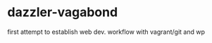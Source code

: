 dazzler-vagabond
================

first attempt to establish web dev. workflow with vagrant/git and wp
